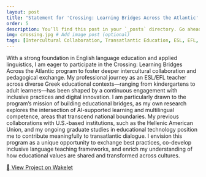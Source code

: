 ```yaml
---
layout: post
title: "Statement for 'Crossing: Learning Bridges Across the Atlantic' Program"
order: 5
description: You’ll find this post in your `_posts` directory. Go ahead and edit it and re-build the site to see your changes. # Add post description (optional)
img: crossing.jpg # Add image post (optional)
tags: [Intercultural Collaboration, Transatlantic Education, ESL, EFL, Inclusive Practices, AI in Education, Multilingualism, Educational Innovation, Teacher Exchange, EdTech]
---
```

With a strong foundation in English language education and applied linguistics, I am eager to participate in the Crossing: Learning Bridges Across the Atlantic program to foster deeper intercultural collaboration and pedagogical exchange. My professional journey as an ESL/EFL teacher across diverse Greek educational contexts—ranging from kindergartens to adult learners—has been shaped by a continuous engagement with inclusive practices and digital innovation. I am particularly drawn to the program’s mission of building educational bridges, as my own research explores the intersection of AI-supported learning and multilingual competence, areas that transcend national boundaries. My previous collaborations with U.S.-based institutions, such as the Hellenic American Union, and my ongoing graduate studies in educational technology position me to contribute meaningfully to transatlantic dialogue. I envision this program as a unique opportunity to exchange best practices, co-develop inclusive language teaching frameworks, and enrich my understanding of how educational values are shared and transformed across cultures.

<a href="https://wakelet.com/wake/VBhxFtHVIzhNQAwvopoyf" target="_blank" class="button wakelet-button">
  🔗 View Project on Wakelet
</a>